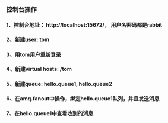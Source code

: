 ### 控制台操作

#### 1、控制台地址：  http://localhost:15672/， 用户名密码都是rabbit
#### 2、新建user: tom
#### 3、用tom用户重新登录
#### 4、新建virtual hosts:  /tom
#### 5、新建queue:  hello.queue1, hello.queue2
#### 6、在amq.fanout中操作，绑定hello.queue1队列，并且发送消息
#### 7、在hello.queue1中查看收到的消息
